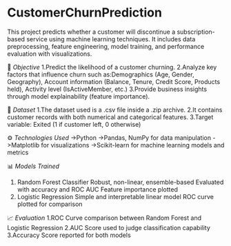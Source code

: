 # CustomerChurnPrediction
This project predicts whether a customer will discontinue a subscription-based service using machine learning techniques. It includes data preprocessing, feature engineering, model training, and performance evaluation with visualizations.

🧠 *Objective*
1.Predict the likelihood of a customer churning.
2.Analyze key factors that influence churn such as:Demographics (Age, Gender, Geography), Account information (Balance, Tenure, Credit Score, Products held), Activity level (IsActiveMember, etc.)
3.Provide business insights through model explainability (feature importance).

📁 *Dataset*
1.The dataset used is a .csv file inside a .zip archive.
2.It contains customer records with both numerical and categorical features.
3.Target variable: Exited (1 if customer left, 0 otherwise)

⚙️ *Technologies Used*
->Python
->Pandas, NumPy for data manipulation
->Matplotlib for visualizations
->Scikit-learn for machine learning models and metrics

📊 *Models Trained*
1. Random Forest Classifier
Robust, non-linear, ensemble-based
Evaluated with accuracy and ROC AUC
Feature importance plotted
2. Logistic Regression
Simple and interpretable linear model
ROC curve plotted for comparison

📈 *Evaluation*
1.ROC Curve comparison between Random Forest and Logistic Regression
2.AUC Score used to judge classification capability
3.Accuracy Score reported for both models



